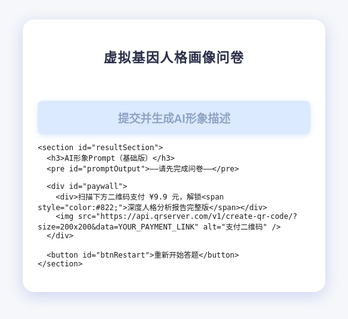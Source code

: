 <!DOCTYPE html>
<html lang="zh-CN">
<head>
  <meta charset="UTF-8" />
  <meta name="viewport" content="width=device-width, initial-scale=1" />
  <title>虚拟基因人格画像问卷（含付费解锁）</title>
  <style>
    html, body {
      height: 100%;
      margin: 0; padding: 0;
      background: #f5f7fa;
      font-family: "微软雅黑", sans-serif;
      display: flex;
      justify-content: center;
      align-items: flex-start;
      padding: 30px 10px;
      box-sizing: border-box;
    }
    #mainbox {
      background: #fff;
      border-radius: 18px;
      box-shadow: 0 6px 24px #cdd2f1;
      width: 480px;
      max-width: 98vw;
      padding: 36px 24px 24px 24px;
      display: flex;
      flex-direction: column;
      align-items: center;
    }
    h2, h3 {
      color: #2b2f4a;
      text-align: center;
      margin: 8px 0 24px;
      font-weight: 600;
      letter-spacing: 1.5px;
    }
    .question {
      width: 100%;
      margin-bottom: 18px;
    }
    .question-text {
      font-weight: 700;
      margin-bottom: 10px;
      font-size: 17px;
      color: #222;
    }
    .option {
      background: #f3f3fa;
      border: 1.5px solid #c7d2fe;
      border-radius: 8px;
      padding: 13px 11px;
      margin: 8px 0;
      font-size: 16px;
      cursor: pointer;
      user-select: none;
      transition: all 0.15s ease;
    }
    .option.selected {
      background: linear-gradient(90deg,#818cf8 70%,#60a5fa 100%);
      color: white;
      border-color: #6366f1;
      font-weight: bold;
      box-shadow: 0 2px 8px #dbeafe;
    }
    #btnSubmit, #btnRestart {
      margin-top: 18px;
      padding: 14px;
      font-size: 18px;
      font-weight: 600;
      border-radius: 8px;
      border: none;
      background: linear-gradient(90deg,#6366f1,#60a5fa 70%);
      color: white;
      cursor: pointer;
      width: 100%;
      box-shadow: 0 2px 8px #dbeafe;
      transition: background 0.2s ease;
    }
    #btnSubmit:disabled {
      background: #dbeafe;
      cursor: not-allowed;
      color: #90a4c6;
    }
    #resultSection {
      display: none;
      width: 100%;
      margin-top: 24px;
    }
    #promptOutput {
      background: #f4f6fb;
      border-radius: 8px;
      padding: 16px;
      white-space: pre-wrap;
      font-size: 15.6px;
      line-height: 1.4;
      color: #333;
      max-height: 200px;
      overflow-y: auto;
    }
    #paywall {
      margin-top: 28px;
      background: #fff4f4;
      border: 1px solid #ffd6d6;
      border-radius: 8px;
      padding: 20px;
      text-align: center;
      color: #c53030;
      font-weight: 600;
    }
    #paywall img {
      margin-top: 12px;
      width: 220px;
      user-select: none;
    }
  </style>
</head>
<body>
  <div id="mainbox">
    <h2>虚拟基因人格画像问卷</h2>
    <form id="quizForm">
      <!-- 12题问卷 -->
    </form>
    <button id="btnSubmit" disabled>提交并生成AI形象描述</button>

    <section id="resultSection">
      <h3>AI形象Prompt（基础版）</h3>
      <pre id="promptOutput">——请先完成问卷——</pre>

      <div id="paywall">
        <div>扫描下方二维码支付 ¥9.9 元，解锁<span style="color:#822;">深度人格分析报告完整版</span></div>
        <img src="https://api.qrserver.com/v1/create-qr-code/?size=200x200&data=YOUR_PAYMENT_LINK" alt="支付二维码" />
      </div>

      <button id="btnRestart">重新开始答题</button>
    </section>
  </div>

<script>
  // 12题问卷数据，含选项和对应多维雷达评分（仅示范核心）
  const questions = [
    {
      text: "你喜欢什么样的户外活动？",
      options: [
        { text: "海边日光浴", radar: { pigment:2, advent:1, happiness:1 }},
        { text: "森林徒步", radar: { bone:1, stable:1, stamina:1 }},
        { text: "极限运动", radar: { body:1, advent:2, stamina:2 }},
        { text: "更喜欢室内", radar: { pigment:-1, body:-1, stable:1, create:1 }}
      ]
    },
    {
      text: "你喜欢什么类型的饮食？",
      options: [
        { text: "高蛋白健身餐", radar: { body:-2, self:1, stamina:1 }},
        { text: "高碳水主食", radar: { body:2, happiness:1 }},
        { text: "喜欢甜食", radar: { body:2, stable:-1, happiness:1 }},
        { text: "清淡素食", radar: { body:-1, pigment:1, empathy:1 }}
      ]
    },
    {
      text: "你在社交中最常被夸奖什么？",
      options: [
        { text: "五官立体", radar: { bone:2 }},
        { text: "皮肤健康", radar: { pigment:2 }},
        { text: "气质出众", radar: { advent:1, stable:1, create:1 }},
        { text: "身材匀称", radar: { body:2, self:1 }}
      ]
    },
    {
      text: "你喜欢什么风格的服饰？",
      options: [
        { text: "欧美时尚", radar: { pigment:1, bone:1, create:1 }},
        { text: "日韩清新", radar: { hair:2, social:1 }},
        { text: "运动休闲", radar: { body:1, advent:1, stamina:1 }},
        { text: "民族风", radar: { pigment:1, advent:1, empathy:1 }}
      ]
    },
    {
      text: "你在压力下更倾向？",
      options: [
        { text: "主动社交", radar: { advent:2, social:2 }},
        { text: "独自消化", radar: { stable:2, self:1 }},
        { text: "运动释放", radar: { body:1, advent:1, stamina:2 }},
        { text: "吃东西缓解", radar: { body:2, stable:-1, happiness:1 }}
      ]
    },
    {
      text: "你最喜欢的季节？",
      options: [
        { text: "夏天", radar: { pigment:2, happiness:1 }},
        { text: "冬天", radar: { body:1, stable:1, self:1 }},
        { text: "春天", radar: { hair:1, pigment:1, empathy:1 }},
        { text: "秋天", radar: { bone:1, stable:1, happiness:1 }}
      ]
    },
    {
      text: "你对自己的头发最满意哪些方面？",
      options: [
        { text: "发质柔顺", radar: { hair:2 }},
        { text: "自然卷曲", radar: { hair:1, bone:1, create:1 }},
        { text: "头发颜色独特", radar: { hair:2, pigment:1, create:2 }},
        { text: "不太满意", radar: { hair:-2, self:-1 }}
      ]
    },
    {
      text: "你笑起来时最突出的特点？",
      options: [
        { text: "酒窝明显", radar: { bone:2, happiness:1 }},
        { text: "牙齿整齐", radar: { bone:1, hair:1, self:1 }},
        { text: "颧骨分明", radar: { bone:2, create:1 }},
        { text: "脸型圆润", radar: { bone:1, body:1, empathy:1 }}
      ]
    },
    {
      text: "你更容易被什么吸引？",
      options: [
        { text: "与众不同的外表", radar: { pigment:2, hair:1, create:2 }},
        { text: "深邃的气质", radar: { bone:1, advent:1, empathy:1 }},
        { text: "有趣的谈吐", radar: { advent:2, create:2 }},
        { text: "温和的性格", radar: { stable:2, empathy:2 }}
      ]
    },
    {
      text: "你偏爱的发色？",
      options: [
        { text: "自然黑/棕", radar: { hair:1 }},
        { text: "金色/浅色", radar: { hair:2, pigment:2, create:1 }},
        { text: "红色/紫色", radar: { hair:2, pigment:2, create:2 }},
        { text: "其他亮色", radar: { hair:1, pigment:1, create:1 }}
      ]
    },
    {
      text: "你在童年最显著的外貌变化？",
      options: [
        { text: "开始长雀斑", radar: { pigment:2, happiness:1 }},
        { text: "牙齿或颧骨变化", radar: { bone:2, hair:1, self:1 }},
        { text: "体型明显改变", radar: { body:2, stamina:1 }},
        { text: "基本没变化", radar: { bone:-1, body:-1, stable:1 }}
      ]
    },
    {
      text: "你面对新环境时？",
      options: [
        { text: "兴奋好奇", radar: { advent:2, create:1, social:1 }},
        { text: "谨慎观察", radar: { stable:2, self:1 }},
        { text: "主动融入", radar: { advent:1, stable:1, social:2 }},
        { text: "不适应", radar: { advent:-2, stable:-2, happiness:-1 }}
      ]
    }
  ];

  // 多维雷达维度
  const radarDims = [
    {key:"pigment", name:"色素特征"},
    {key:"bone", name:"骨相立体"},
    {key:"body", name:"体型"},
    {key:"hair", name:"毛发特征"},
    {key:"advent", name:"冒险/外倾"},
    {key:"stable", name:"情绪稳定"},
    {key:"social", name:"社交能力"},
    {key:"self", name:"自律/意志"},
    {key:"create", name:"创造力"},
    {key:"empathy", name:"共情能力"},
    {key:"happiness", name:"主观幸福感"},
    {key:"stamina", name:"耐力/活力"}
  ];

  // 用户选择存储
  const answers = new Array(questions.length).fill(null);

  const quizForm = document.getElementById("quizForm");
  const btnSubmit = document.getElementById("btnSubmit");
  const promptOutput = document.getElementById("promptOutput");
  const resultSection = document.getElementById("resultSection");
  const btnRestart = document.getElementById("btnRestart");

  // 渲染所有题目
  function renderQuestions(){
    quizForm.innerHTML = '';
    questions.forEach((q,i) => {
      const qDiv = document.createElement('div');
      qDiv.className = 'question';
      const qText = document.createElement('div');
      qText.className = 'question-text';
      qText.textContent = `Q${i+1}. ${q.text}`;
      qDiv.appendChild(qText);

      q.options.forEach((opt,j) => {
        const optDiv = document.createElement('div');
        optDiv.className = 'option';
        optDiv.textContent = opt.text;
        if(answers[i] === j) optDiv.classList.add('selected');
        optDiv.onclick = () => {
          answers[i] = j;
          updateSelection(i);
          checkAllAnswered();
        };
        qDiv.appendChild(optDiv);
      });

      quizForm.appendChild(qDiv);
    });
  }

  // 更新某题选项样式
  function updateSelection(questionIndex){
    const questionDiv = quizForm.children[questionIndex];
    Array.from(questionDiv.querySelectorAll('.option')).forEach((el,optIndex) => {
      el.classList.toggle('selected', optIndex === answers[questionIndex]);
    });
  }

  // 检查是否所有题目都已答，启用提交按钮
  function checkAllAnswered(){
    const allAnswered = answers.every(a => a !== null);
    btnSubmit.disabled = !allAnswered;
  }

  // 生成AI Prompt描述
  function genPrompt(radar){
    let parts = [];
    // 色素
    if(radar.pigment > 2) parts.push("fair skin, vivid eyes, striking hair color,");
    else if(radar.pigment < -1) parts.push("tan skin, natural skin tone,");

    // 骨相
    if(radar.bone > 2) parts.push("high cheekbones, defined jaw, 3D face,");
    else if(radar.bone < -1) parts.push("round face, soft facial lines,");

    // 体型
    if(radar.body > 2) parts.push("full figure, healthy body,");
    else if(radar.body < -1) parts.push("slim body, slender,");

    // 毛发
    if(radar.hair > 2) parts.push("voluminous hair, unique hairstyle,");
    else if(radar.hair < -1) parts.push("thin soft hair,");

    // 行为与气质
    if(radar.advent > 2) parts.push("adventurous, confident, lively,");
    else if(radar.advent < -1) parts.push("reserved, introverted, calm,");

    if(radar.stable > 2) parts.push("emotionally stable, poised,");
    else if(radar.stable < -1) parts.push("sensitive, gentle temperament,");

    if(radar.social > 2) parts.push("very social, charismatic,");
    else if(radar.social < -1) parts.push("private, prefers solitude,");

    if(radar.create > 2) parts.push("creative, imaginative, unique style,");

    if(radar.self > 2) parts.push("disciplined, persistent,");

    if(radar.stamina > 2) parts.push("high stamina, energetic,");

    if(radar.empathy > 2) parts.push("empathetic, warm-hearted,");

    if(radar.happiness > 2) parts.push("bright, sunny disposition,");

    parts.push("beautiful lighting, best quality, ultra detailed");
    return parts.join(" ");
  }

  // 计算综合雷达得分
  function calcRadarScore(){
    let radarScore = {};
    radarDims.forEach(dim => radarScore[dim.key] = 0);
    answers.forEach((ans, i) => {
      if(ans !== null){
        const radar = questions[i].options[ans].radar;
        for(const k in radar){
          if(radarScore[k] === undefined) radarScore[k] = 0;
          radarScore[k] += radar[k];
        }
      }
    });
    // 限制范围并四舍五入
    for(const k in radarScore){
      if(radarScore[k] > 4) radarScore[k] = 4;
      else if(radarScore[k] < -4) radarScore[k] = -4;
      radarScore[k] = Math.round(radarScore[k]);
    }
    return radarScore;
  }

  // 提交事件
  btnSubmit.onclick = () => {
    const radarScore = calcRadarScore();
    const prompt = genPrompt(radarScore);
    promptOutput.textContent = prompt;
    resultSection.style.display = 'block';
    btnSubmit.disabled = true;
    window.scrollTo({top: document.body.scrollHeight, behavior: 'smooth'});
  };

  // 重新开始事件
  btnRestart.onclick = () => {
    answers.fill(null);
    renderQuestions();
    btnSubmit.disabled = true;
    promptOutput.textContent = '——请先完成问卷——';
    resultSection.style.display = 'none';
    window.scrollTo({top: 0, behavior: 'smooth'});
  };

  // 初始化
  renderQuestions();
</script>

</body>
</html>
